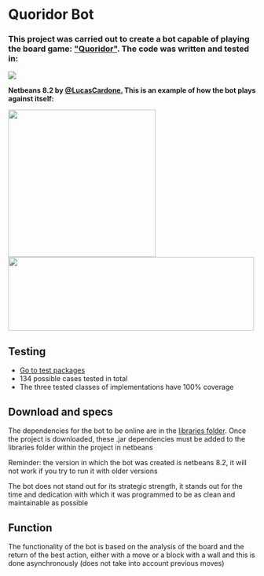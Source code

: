# Quoridor Bot
<h3>This project was carried out to create a bot capable of playing the board game: <a href = "https://es.wikipedia.org/wiki/Quoridor">"Quoridor"</a>. The code was written and tested in:</h3>

<div style="display: inline_block">
   <img align = "auto" src = "https://img.shields.io/badge/Java-ED8B00?style=for-the-badge&logo=java&logoColor=white">
   <p align = "auto"><b>Netbeans 8.2 by <a href = "https://github.com/lucascardone">@LucasCardone.</a> This is an example of how the bot plays against itself:</b></p>
</div>
<div style="display: inline_block">
  <img align = "auto" height="300" width= "300" src="https://user-images.githubusercontent.com/89162737/170126118-2f98b09c-070f-4e05-83b2-f324937db91f.gif"/>
  <img align = "top" height="150" width= "500" src="https://github-readme-stats.vercel.app/api/top-langs/?username=lucascardone&layout=compact&langs_count=7&theme=dark"/>
</div>

## Testing
- <a href = "https://github.com/lucascardone/EDA_Challenge/tree/master/test/test">Go to test packages</a>
- 134 possible cases tested in total
- The three tested classes of implementations have 100% coverage

## Download and specs
<div>
   <p>The dependencies for the bot to be online are in the <a href = "https://github.com/lucascardone/EDA_Challenge/tree/master/libraries">libraries folder</a>. Once the     project is downloaded, these .jar dependencies must be added to the libraries folder within the project in netbeans</p>
   <p>Reminder: the version in which the bot was created is netbeans 8.2, it will not work if you try to run it with older versions</p>
   <p>The bot does not stand out for its strategic strength, it stands out for the time and dedication with which it was programmed to be as clean and maintainable as        possible</p>
</div>

## Function
The functionality of the bot is based on the analysis of the board and the return of the best action, either with a move or a block with a wall and this is done asynchronously (does not take into account previous moves)
